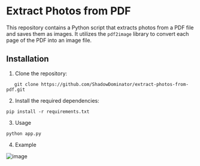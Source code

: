 # Extract Photos from PDF

This repository contains a Python script that extracts photos from a PDF file and saves them as images. It utilizes the `pdf2image` library to convert each page of the PDF into an image file.

## Installation

1. Clone the repository:
```shell
   git clone https://github.com/ShadowDominator/extract-photos-from-pdf.git
```
2. Install the required dependencies:
```shell
pip install -r requirements.txt
```
3. Usage
```shell
python app.py
```
4. Example

![image](https://github.com/ShadowDominator/extract-photos-from-pdf/assets/134040467/0d56a7aa-bc08-47f5-8832-f8459b128268)
